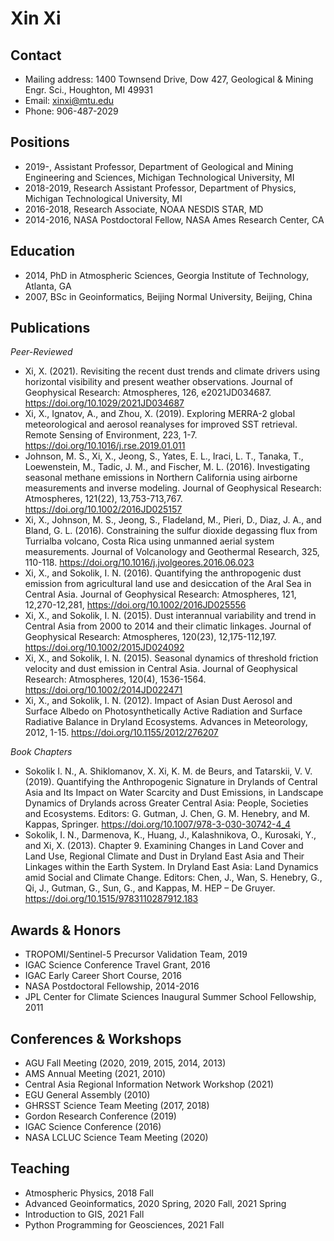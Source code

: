 # Xin Xi
## Contact
* Mailing address: 1400 Townsend Drive, Dow 427, Geological & Mining Engr. Sci., Houghton, MI 49931
* Email: xinxi@mtu.edu
* Phone: 906-487-2029

## Positions
* 2019-, Assistant Professor, Department of Geological and Mining Engineering and Sciences, Michigan Technological University, MI 
* 2018-2019, Research Assistant Professor, Department of Physics, Michigan Technological University, MI 
* 2016-2018, Research Associate, NOAA NESDIS STAR, MD 
* 2014-2016, NASA Postdoctoral Fellow, NASA Ames Research Center, CA 

## Education
* 2014, PhD in Atmospheric Sciences, Georgia Institute of Technology, Atlanta, GA 
* 2007, BSc in Geoinformatics, Beijing Normal University, Beijing, China

## Publications

*Peer-Reviewed*
* Xi, X. (2021). Revisiting the recent dust trends and climate drivers using horizontal visibility and present weather observations. Journal of Geophysical Research: Atmospheres, 126, e2021JD034687. https://doi.org/10.1029/2021JD034687
* Xi, X., Ignatov, A., and Zhou, X. (2019). Exploring MERRA-2 global meteorological and aerosol reanalyses for improved SST retrieval. Remote Sensing of Environment, 223, 1-7. https://doi.org/10.1016/j.rse.2019.01.011
* Johnson, M. S., Xi, X., Jeong, S., Yates, E. L., Iraci, L. T., Tanaka, T., Loewenstein, M., Tadic, J. M., and Fischer, M. L. (2016). Investigating seasonal methane emissions in Northern California using airborne measurements and inverse modeling. Journal of Geophysical Research: Atmospheres, 121(22), 13,753-713,767. https://doi.org/10.1002/2016JD025157
* Xi, X., Johnson, M. S., Jeong, S., Fladeland, M., Pieri, D., Diaz, J. A., and Bland, G. L. (2016). Constraining the sulfur dioxide degassing flux from Turrialba volcano, Costa Rica using unmanned aerial system measurements. Journal of Volcanology and Geothermal Research, 325, 110-118. https://doi.org/10.1016/j.jvolgeores.2016.06.023
* Xi, X., and Sokolik, I. N. (2016). Quantifying the anthropogenic dust emission from agricultural land use and desiccation of the Aral Sea in Central Asia. Journal of Geophysical Research: Atmospheres, 121, 12,270-12,281, https://doi.org/10.1002/2016JD025556
* Xi, X., and Sokolik, I. N. (2015). Dust interannual variability and trend in Central Asia from 2000 to 2014 and their climatic linkages. Journal of Geophysical Research: Atmospheres, 120(23), 12,175-112,197. https://doi.org/10.1002/2015JD024092
* Xi, X., and Sokolik, I. N. (2015). Seasonal dynamics of threshold friction velocity and dust emission in Central Asia. Journal of Geophysical Research: Atmospheres, 120(4), 1536-1564. https://doi.org/10.1002/2014JD022471
* Xi, X., and Sokolik, I. N. (2012). Impact of Asian Dust Aerosol and Surface Albedo on Photosynthetically Active Radiation and Surface Radiative Balance in Dryland Ecosystems. Advances in Meteorology, 2012, 1-15. https://doi.org/10.1155/2012/276207

*Book Chapters*
* Sokolik I. N., A. Shiklomanov, X. Xi, K. M. de Beurs, and Tatarskii, V. V. (2019). Quantifying the Anthropogenic Signature in Drylands of Central Asia and Its Impact on Water Scarcity and Dust Emissions, in Landscape Dynamics of Drylands across Greater Central Asia: People, Societies and Ecosystems. Editors: G. Gutman, J. Chen, G. M. Henebry, and M. Kappas, Springer. https://doi.org/10.1007/978-3-030-30742-4_4
* Sokolik, I. N., Darmenova, K., Huang, J., Kalashnikova, O., Kurosaki, Y., and Xi, X. (2013). Chapter 9. Examining Changes in Land Cover and Land Use, Regional Climate and Dust in Dryland East Asia and Their Linkages within the Earth System. In Dryland East Asia: Land Dynamics amid Social and Climate Change. Editors: Chen, J., Wan, S. Henebry, G., Qi, J., Gutman, G., Sun, G., and Kappas, M. HEP – De Gruyer. https://doi.org/10.1515/9783110287912.183

## Awards & Honors
* TROPOMI/Sentinel-5 Precursor Validation Team, 2019
* IGAC Science Conference Travel Grant, 2016
* IGAC Early Career Short Course, 2016
* NASA Postdoctoral Fellowship, 2014-2016
* JPL Center for Climate Sciences Inaugural Summer School Fellowship, 2011

## Conferences & Workshops
* AGU Fall Meeting (2020, 2019, 2015, 2014, 2013)
* AMS Annual Meeting (2021, 2010)
* Central Asia Regional Information Network Workshop (2021)
* EGU General Assembly (2010)
* GHRSST Science Team Meeting (2017, 2018)
* Gordon Research Conference (2019)
* IGAC Science Conference (2016)
* NASA LCLUC Science Team Meeting (2020)

## Teaching
- Atmospheric Physics, 2018 Fall
- Advanced Geoinformatics, 2020 Spring, 2020 Fall, 2021 Spring
- Introduction to GIS, 2021 Fall
- Python Programming for Geosciences, 2021 Fall
